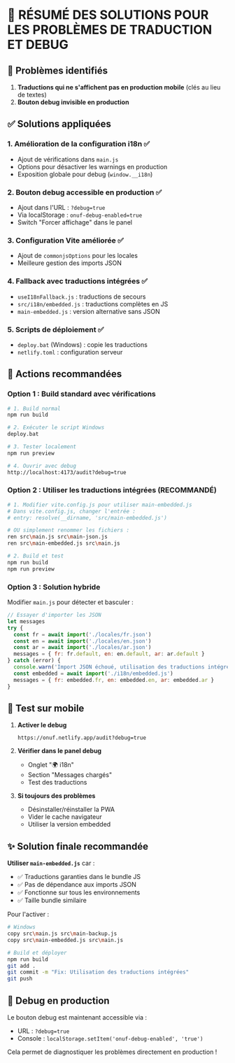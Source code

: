 # 🔧 RÉSUMÉ DES SOLUTIONS POUR LES PROBLÈMES DE TRADUCTION ET DEBUG

## 🎯 Problèmes identifiés

1. **Traductions qui ne s'affichent pas en production mobile** (clés au lieu de textes)
2. **Bouton debug invisible en production**

## ✅ Solutions appliquées

### 1. **Amélioration de la configuration i18n** ✅
- Ajout de vérifications dans `main.js`
- Options pour désactiver les warnings en production
- Exposition globale pour debug (`window.__i18n`)

### 2. **Bouton debug accessible en production** ✅
- Ajout dans l'URL : `?debug=true`
- Via localStorage : `onuf-debug-enabled=true`
- Switch "Forcer affichage" dans le panel

### 3. **Configuration Vite améliorée** ✅
- Ajout de `commonjsOptions` pour les locales
- Meilleure gestion des imports JSON

### 4. **Fallback avec traductions intégrées** ✅
- `useI18nFallback.js` : traductions de secours
- `src/i18n/embedded.js` : traductions complètes en JS
- `main-embedded.js` : version alternative sans JSON

### 5. **Scripts de déploiement** ✅
- `deploy.bat` (Windows) : copie les traductions
- `netlify.toml` : configuration serveur

## 🚀 Actions recommandées

### Option 1 : Build standard avec vérifications
```bash
# 1. Build normal
npm run build

# 2. Exécuter le script Windows
deploy.bat

# 3. Tester localement
npm run preview

# 4. Ouvrir avec debug
http://localhost:4173/audit?debug=true
```

### Option 2 : Utiliser les traductions intégrées (RECOMMANDÉ)
```bash
# 1. Modifier vite.config.js pour utiliser main-embedded.js
# Dans vite.config.js, changer l'entrée :
# entry: resolve(__dirname, 'src/main-embedded.js')

# OU simplement renommer les fichiers :
ren src\main.js src\main-json.js
ren src\main-embedded.js src\main.js

# 2. Build et test
npm run build
npm run preview
```

### Option 3 : Solution hybride
Modifier `main.js` pour détecter et basculer :
```javascript
// Essayer d'importer les JSON
let messages
try {
  const fr = await import('./locales/fr.json')
  const en = await import('./locales/en.json')
  const ar = await import('./locales/ar.json')
  messages = { fr: fr.default, en: en.default, ar: ar.default }
} catch (error) {
  console.warn('Import JSON échoué, utilisation des traductions intégrées')
  const embedded = await import('./i18n/embedded.js')
  messages = { fr: embedded.fr, en: embedded.en, ar: embedded.ar }
}
```

## 📱 Test sur mobile

1. **Activer le debug**
   ```
   https://onuf.netlify.app/audit?debug=true
   ```

2. **Vérifier dans le panel debug**
   - Onglet "🌍 i18n"
   - Section "Messages chargés"
   - Test des traductions

3. **Si toujours des problèmes**
   - Désinstaller/réinstaller la PWA
   - Vider le cache navigateur
   - Utiliser la version embedded

## ✨ Solution finale recommandée

**Utiliser `main-embedded.js`** car :
- ✅ Traductions garanties dans le bundle JS
- ✅ Pas de dépendance aux imports JSON
- ✅ Fonctionne sur tous les environnements
- ✅ Taille bundle similaire

Pour l'activer :
```bash
# Windows
copy src\main.js src\main-backup.js
copy src\main-embedded.js src\main.js

# Build et déployer
npm run build
git add .
git commit -m "Fix: Utilisation des traductions intégrées"
git push
```

## 🐛 Debug en production

Le bouton debug est maintenant accessible via :
- URL : `?debug=true`
- Console : `localStorage.setItem('onuf-debug-enabled', 'true')`

Cela permet de diagnostiquer les problèmes directement en production !

